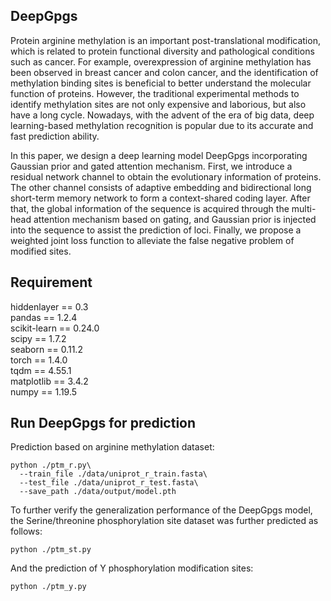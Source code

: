 ## DeepGpgs
Protein arginine methylation is an important post-translational modification, which is related to protein functional diversity and pathological conditions such as cancer. For example, overexpression of arginine methylation has been observed in breast cancer and colon cancer, and the identification of methylation binding sites is beneficial to better understand the molecular function of proteins. However, the traditional experimental methods to identify methylation sites are not only expensive and laborious, but also have a long cycle. Nowadays, with the advent of the era of big data, deep learning-based methylation recognition is popular due to its accurate and fast prediction ability.

In this paper, we design a deep learning model DeepGpgs incorporating Gaussian prior and gated attention mechanism. First, we introduce a residual network channel to obtain the evolutionary information of proteins. The other channel consists of adaptive embedding and bidirectional long short-term memory network to form a context-shared coding layer. After that, the global information of the sequence is acquired through the multi-head attention mechanism based on gating, and Gaussian prior is injected into the sequence to assist the prediction of loci. Finally, we propose a weighted joint loss function to alleviate the false negative problem of modified sites.


## Requirement
hiddenlayer == 0.3  
pandas == 1.2.4  
scikit-learn == 0.24.0  
scipy == 1.7.2  
seaborn == 0.11.2  
torch == 1.4.0  
tqdm == 4.55.1  
matplotlib == 3.4.2  
numpy == 1.19.5  

## Run DeepGpgs for prediction
Prediction based on arginine methylation dataset:

```
python ./ptm_r.py\
  --train_file ./data/uniprot_r_train.fasta\
  --test_file ./data/uniprot_r_test.fasta\
  --save_path ./data/output/model.pth
```
To further verify the generalization performance of the DeepGpgs model, the Serine/threonine phosphorylation site dataset was further predicted as follows:

```
python ./ptm_st.py
```
  And the prediction of Y phosphorylation modification sites:

```
python ./ptm_y.py
```
